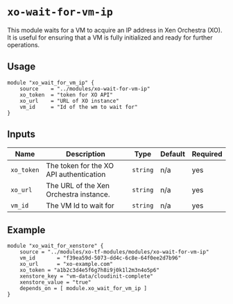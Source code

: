 # `xo-wait-for-vm-ip`

This module waits for a VM to acquire an IP address in Xen Orchestra (XO). It is useful for ensuring that a VM is fully initialized and ready for further operations.

## Usage


```hcl
module "xo_wait_for_vm_ip" {
    source    = "../modules/xo-wait-for-vm-ip"
    xo_token  = "token for XO API"
    xo_url    = "URL of XO instance"
    vm_id     = "Id of the wm to wait for"
}
```

## Inputs

| Name         | Description                              | Type     | Default | Required |
|--------------|------------------------------------------|----------|---------|----------|
| `xo_token`   | The token for the XO API authentication  | `string` | n/a     | yes      |
| `xo_url`     | The URL of the Xen Orchestra instance.   | `string` | n/a     | yes      |
| `vm_id`      | The VM Id to wait for                    | `string` | n/a     | yes      |


## Example

```hcl
module "xo_wait_for_xenstore" {
    source = "../modules/xo-tf-modules/modules/xo-wait-for-vm-ip"
    vm_id       = "f39ea59d-5073-dd4c-6c8e-64f0ee2d7b96"
    xo_url      = "xo-example.com"
    xo_token = "a1b2c3d4e5f6g7h8i9j0k1l2m3n4o5p6"
    xenstore_key = "vm-data/cloudinit-complete"
    xenstore_value = "true"
    depends_on = [ module.xo_wait_for_vm_ip ]
}
```
